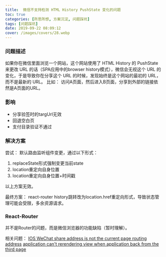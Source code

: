 ```yaml
---
title:  微信不支持检测 HTML History PushState 变化的问题
toc: true
categories: [所思所想, 方案沉淀, 问题踩坑]
tags: [问题踩坑]
date: 2019-09-22 08:09:12
cover: /images/covers/28.webp
---
```


### 问题描述
如果你在微信里面浏览一个网站，这个网站使用了 HTML History 的 PushState 来更改 URL 的话（SPA应用中的browser history模式），微信会无视这个 URL 的变化，于是导致你在分享这个 URL 的时候，发现始终是这个网站的最初的 URL，而不是最新的 URL。
比如：
访问A页面，然后进入B页面，分享到外部的链接依然是A页面的URL。
### 影响

- 分享验签时的targUrl无效
- 回退空白页
- 支付目录验证不通过
### 解决方案


尝试：
默认路由监听组件变更，通过以下形式：

1. replaceState形式强制变更当前state
1. location重定向自身位置
1. location重定向自身位置+时间戳

以上方案无效。


最终方案：
react-router history跳转改为location.href重定向形式，导致状态管理可能会受限，多余资源请求。


### React-Router


并不是Router的问题，而是微信浏览器的功能缺陷（暂时理解）。


相关问题：
[IOS WeChat share address is not the current page routing address](https://github.com/ReactTraining/react-router/issues/5833)
[application can't rerendering view when application back from the third page](https://github.com/ReactTraining/react-router/issues/4642)
